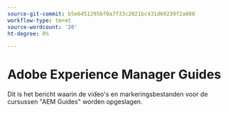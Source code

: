 ```yaml
---
source-git-commit: b5e64512956f0a7f33c2021bc431d69239f2a088
workflow-type: tm+mt
source-wordcount: '20'
ht-degree: 0%

---
```

# Adobe Experience Manager Guides

Dit is het bericht waarin de video&#39;s en markeringsbestanden voor de cursussen &quot;AEM Guides&quot; worden opgeslagen.
